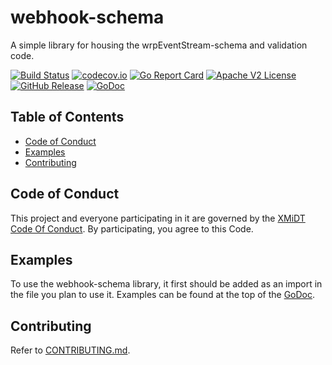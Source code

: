 # webhook-schema

A simple library for housing the wrpEventStream-schema and validation code. 

[![Build Status](https://github.com/xmidt-org/webhook-schema/actions/workflows/ci.yml/badge.svg)](https://github.com/xmidt-org/webhook-schema/actions/workflows/ci.yml)
[![codecov.io](http://codecov.io/github/xmidt-org/webhook-schema/coverage.svg?branch=main)](http://codecov.io/github/xmidt-org/webhook-schema?branch=main)
[![Go Report Card](https://goreportcard.com/badge/github.com/xmidt-org/webhook-schema)](https://goreportcard.com/report/github.com/xmidt-org/webhook-schema)
[![Apache V2 License](http://img.shields.io/badge/license-Apache%20V2-blue.svg)](https://github.com/xmidt-org/webhook-schema/blob/main/LICENSE)
[![GitHub Release](https://img.shields.io/github/release/xmidt-org/webhook-schema.svg)](CHANGELOG.md)
[![GoDoc](https://pkg.go.dev/badge/github.com/xmidt-org/webhook-schema)](https://pkg.go.dev/github.com/xmidt-org/webhook-schema)

## Table of Contents

- [Code of Conduct](#code-of-conduct)
- [Examples](#examples)
- [Contributing](#contributing)

## Code of Conduct

This project and everyone participating in it are governed by the [XMiDT Code Of Conduct](https://xmidt.io/code_of_conduct/). 
By participating, you agree to this Code.

## Examples 

To use the webhook-schema library, it first should be added as an import in the file you plan to use it.
Examples can be found at the top of the [GoDoc](https://godoc.org/github.com/xmidt-org/webhook-schema).

## Contributing

Refer to [CONTRIBUTING.md](CONTRIBUTING.md).
